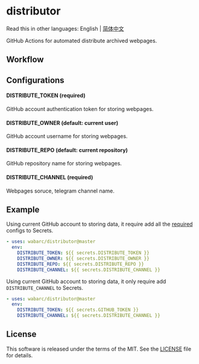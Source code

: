 # distributor

Read this in other languages: English | [简体中文](./README_zh-CN.md)

GitHub Actions for automated distribute archived webpages.

## Workflow

## Configurations

#### DISTRIBUTE_TOKEN (required)

GitHub account authentication token for storing webpages.

#### DISTRIBUTE_OWNER (default: current user)

GitHub account username for storing webpages.

#### DISTRIBUTE_REPO (default: current repository)

GitHub repository name for storing webpages.

#### DISTRIBUTE_CHANNEL (required)

Webpages soruce, telegram channel name.

## Example

Using current GitHub account to storing data, it require add all the [required](./README.md#configurations) configs to Secrets.

```yaml
- uses: wabarc/distributor@master
  env:
    DISTRIBUTE_TOKEN: ${{ secrets.DISTRIBUTE_TOKEN }}
    DISTRIBUTE_OWNER: ${{ secrets.DISTRIBUTE_OWNER }}
    DISTRIBUTE_REPO: ${{ secrets.DISTRIBUTE_REPO }}
    DISTRIBUTE_CHANNEL: ${{ secrets.DISTRIBUTE_CHANNEL }}
```

Using current GitHub account to storing data, it only require add `DISTRIBUTE_CHANNEL` to Secrets.

```yaml
- uses: wabarc/distributor@master
  env:
    DISTRIBUTE_TOKEN: ${{ secrets.GITHUB_TOKEN }}
    DISTRIBUTE_CHANNEL: ${{ secrets.DISTRIBUTE_CHANNEL }}
```

## License

This software is released under the terms of the MIT. See the [LICENSE](https://github.com/wabarc/distributor/blob/master/LICENSE) file for details.
